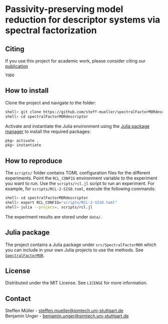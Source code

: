 # Passivity-preserving model reduction for descriptor systems via spectral factorization

## Citing

If you use this project for academic work, please consider citing our
[publication](https://TODO)

    TODO

## How to install

Clone the project and navigate to the folder:

```bash
shell> git clone https://github.com/steff-mueller/spectralFactorMORdescriptor.git
shell> cd spectralFactorMORdescriptor
```

Activate and instantiate the Julia environment using the
[Julia package manager](https://pkgdocs.julialang.org/v1/environments/#Using-someone-else's-project)
to install the required packages:

```julia
pkg> activate .
pkg> instantiate
```

## How to reproduce

The `scripts/` folder contains TOML configuration files for
the different experiments. Point the `RCL_CONFIG` environment variable to
the experiment you want to run. Use the `scripts/rcl.jl` script to run an
experiment.  For example, for `scripts/RCL-2-SISO.toml`,
execute the following commands:

```bash
shell> cd spectralFactorMORdescriptor
shell> export RCL_CONFIG="scripts/RCL-2-SISO.toml"
shell> julia --project=. scripts/rcl.jl
```

The experiment results are stored under `data/`.

## Julia package

The project contains a Julia package under `src/SpectralFactorMOR`
which you can include in your own Julia projects to use the methods.
See [`SpectralFactorMOR`](SpectralFactorMOR.md).

## License
Distributed under the MIT License. See `LICENSE` for more information.

## Contact
Steffen Müller - steffen.mueller@simtech.uni-stuttgart.de\
Benjamin Unger - benjamin.unger@simtech.uni-stuttgart.de
